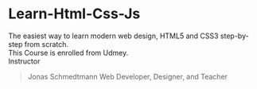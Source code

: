 # Learn-Html-Css-Js
The easiest way to learn modern web design, HTML5 and CSS3 step-by-step from scratch.<br>
This Course is enrolled from Udmey.<br>
Instructor
   >Jonas Schmedtmann
   >Web Developer, Designer, and Teacher
